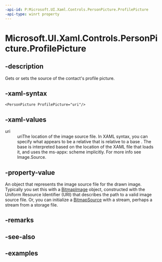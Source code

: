 ```yaml
---
-api-id: P:Microsoft.UI.Xaml.Controls.PersonPicture.ProfilePicture
-api-type: winrt property
---
```


<!-- Property syntax.
public ImageSource ProfilePicture { get;  set; }
-->

# Microsoft.UI.Xaml.Controls.PersonPicture.ProfilePicture

## -description

Gets or sets the source of the contact's profile picture.

## -xaml-syntax

```xaml
<PersonPicture ProfilePicture="uri"/>
```

## -xaml-values

<dl><dt>uri</dt><dd>uriThe location of the image source file. In XAML syntax, you can specify what appears to be a relative that is relative to a base . The base is interpreted based on the location of the XAML file that loads it, and uses the ms-appx: scheme implicitly. For more info see Image.Source.</dd>
</dl>

## -property-value

An object that represents the image source file for the drawn image. Typically you set this with a [BitmapImage](/uwp/api/windows.ui.xaml.media.imaging.bitmapimage) object, constructed with the Uniform Resource Identifier (URI) that describes the path to a valid image source file. Or, you can initialize a [BitmapSource](/uwp/api/windows.ui.xaml.media.imaging.bitmapsource) with a stream, perhaps a stream from a storage file.

## -remarks

## -see-also

## -examples

